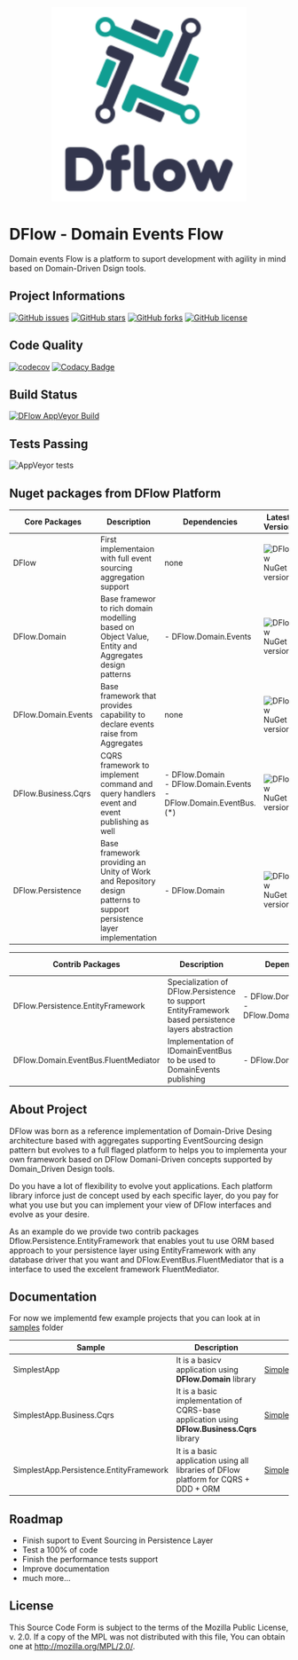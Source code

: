 <center><img src="docs/img/logodflow_200x200.png" width="350" /></center>

# DFlow - Domain Events Flow

Domain events Flow is a platform to suport development with agility in mind based on Domain-Driven Dsign tools.

## Project Informations
[![GitHub issues](https://img.shields.io/github/issues/roadtoagility/dflow)](https://img.shields.io/github/issues/roadtoagility/dflow)
[![GitHub stars](https://img.shields.io/github/stars/roadtoagility/dflow)](https://github.com/roadtoagility/dflow/stargazers)
[![GitHub forks](https://img.shields.io/github/forks/roadtoagility/dflow)](https://github.com/roadtoagility/dflow/network)
[![GitHub license](https://img.shields.io/github/license/roadtoagility/dflow)](https://github.com/roadtoagility/dflow/blob/master/LICENSE.TXT)


## Code Quality
[![codecov](https://codecov.io/gh/roadtoagility/dflow/branch/master/graph/badge.svg)](https://codecov.io/gh/roadtoagility/dflow) 
[![Codacy Badge](https://app.codacy.com/project/badge/Grade/008ea00243504ac5ab31a24ebed9e5e8)](https://www.codacy.com/gh/roadtoagility/dflow/dashboard?utm_source=github.com&amp;utm_medium=referral&amp;utm_content=roadtoagility/dflow&amp;utm_campaign=Badge_Grade)

## Build Status

[![DFlow AppVeyor Build](https://ci.appveyor.com/api/projects/status/481jwy9pnyh0fv41/branch/master?svg=true)](https://ci.appveyor.com/project/drr00t/dflow/branch/master)

## Tests Passing
![AppVeyor tests](https://img.shields.io/appveyor/tests/drr00t/dfow)

## Nuget packages from DFlow Platform
Core Packages|Description|Dependencies|Latest Version|
-|-|-|-|
DFlow| First implementaion with full event sourcing aggregation support|none|![DFlow NuGet version](https://img.shields.io/nuget/v/DFlow.svg)|
DFlow.Domain|Base framewor to rich domain modelling based on Object Value, Entity and Aggregates design patterns|- DFlow.Domain.Events|![DFlow NuGet version](https://img.shields.io/nuget/v/DFlow.Domain.svg)|
DFlow.Domain.Events|Base framework that provides capability to declare events raise from Aggregates|none|![DFlow NuGet version](https://img.shields.io/nuget/v/DFlow.Domain.Events.svg)|
DFlow.Business.Cqrs|CQRS framework to implement command and query handlers event and event publishing as well|- DFlow.Domain </br>- DFlow.Domain.Events </br>- DFlow.Domain.EventBus.(*)</br>|![DFlow NuGet version](https://img.shields.io/nuget/v/DFlow.Business.Cqrs.svg)|
DFlow.Persistence|Base framework providing an Unity of Work and Repository design patterns to support persistence layer implementation|- DFlow.Domain </br>|![DFlow NuGet version](https://img.shields.io/nuget/v/DFlow.Persistence.svg)|

Contrib Packages|Description|Dependencies|Latest Version|
-|-|-|-|
DFlow.Persistence.EntityFramework|Specialization of DFlow.Persistence to support EntityFramework based persistence layers abstraction|- DFlow.Domain </br>- DFlow.Domain.Persistence </br>|![DFlow NuGet version](https://img.shields.io/nuget/v/DFlow.Persistence.EntityFramework.svg)|
DFlow.Domain.EventBus.FluentMediator|Implementation of IDomainEventBus to be used to DomainEvents publishing |- DFlow.Domain.Events </br>|![DFlow NuGet version](https://img.shields.io/nuget/v/DFlow.Domain.EventBus.FluentMediator.svg)|

## About Project
DFlow was born as a reference implementation of Domain-Drive Desing architecture based with aggregates supporting EventSourcing design pattern but evolves to a full flaged platform to helps you to implementa your own framework based on DFlow Domani-Driven concepts supported by Domain_Driven Design tools.

Do you have a lot of flexibility to evolve yout applications. Each platform library inforce just de concept used by each specific layer, do you pay for what you use but you can implement your view of DFlow interfaces and evolve as your desire.

As an example do we provide two contrib packages Dflow.Persistence.EntityFramework that enables yout tu use ORM based approach to your persistence layer using EntityFramework with any database driver that you want and DFlow.EventBus.FluentMediator that is a interface to used the excelent framework FluentMediator.

## Documentation
For now we implementd few example projects that you can look at in [samples](https://github.com/roadtoagility/dflow/tree/master/samples) folder

Sample|Description|Link|
-|-|-|
SimplestApp| It is a basicv application using **DFlow.Domain** library|[SimplestApp](https://github.com/roadtoagility/dflow/tree/master/samples/SimplestApp)|
SimplestApp.Business.Cqrs| It is a basic implementation of CQRS-base application using **DFlow.Business.Cqrs** library |[SimplestApp.Business.Cqrs](https://github.com/roadtoagility/dflow/tree/master/samples/SimplestApp.Business.Cqrs)|
SimplestApp.Persistence.EntityFramework|It is a basic application using all libraries of DFlow platform for CQRS + DDD + ORM|[SimplestApp.Persistence.EntityFramework](https://github.com/roadtoagility/dflow/tree/master/samples/SimplestApp.Persistence.EntityFramework)|

## Roadmap
  * Finish suport to Event Sourcing in Persistence Layer
  * Test a 100% of code
  * Finish the performance tests support
  * Improve documentation
  * much more...

## License
This Source Code Form is subject to the terms of the Mozilla Public
License, v. 2.0. If a copy of the MPL was not distributed with this
file, You can obtain one at http://mozilla.org/MPL/2.0/.
